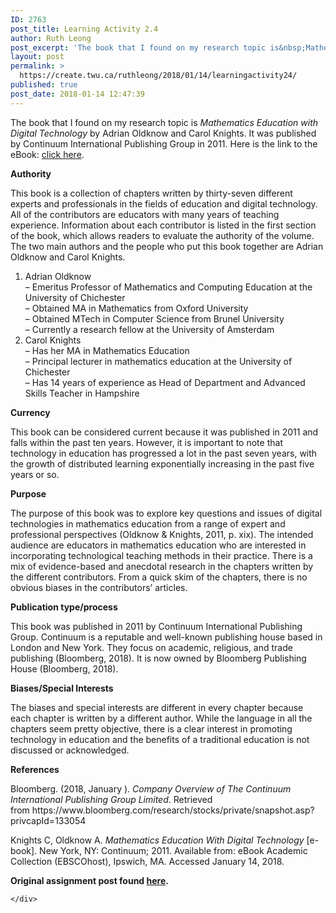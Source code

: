 ```yaml
---
ID: 2763
post_title: Learning Activity 2.4
author: Ruth Leong
post_excerpt: 'The book that I found on my research topic is&nbsp;Mathematics Education with Digital Technology by Adrian Oldknow and Carol Knights. It was published by Continuum International Publishing Group in 2011. Here is the link to the eBook: click here. Authority This book is a collection of chapters written by thirty-seven different experts and professionals in [&hellip;]'
layout: post
permalink: >
  https://create.twu.ca/ruthleong/2018/01/14/learningactivity24/
published: true
post_date: 2018-01-14 12:47:39
---
```

<p>The book that I found on my research topic is <em>Mathematics Education with Digital Technology</em> by Adrian Oldknow and Carol Knights. It was published by Continuum International Publishing Group in 2011. Here is the link to the eBook: <a href="http://ezproxy.student.twu.ca:3102/eds/ebookviewer/ebook/ZTAwMHhuYV9fMzc1MDkyX19BTg2?sid=39f61742-5176-4be5-8db3-eefeaeecca9d@sessionmgr4008&amp;vid=4&amp;format=EB&amp;rid=10">click here</a>.</p>
<p><strong>Authority<br />
</strong></p>
<p>This book is a collection of chapters written by thirty-seven different experts and professionals in the fields of education and digital technology. All of the contributors are educators with many years of teaching experience. Information about each contributor is listed in the first section of the book, which allows readers to evaluate the authority of the volume. The two main authors and the people who put this book together are Adrian Oldknow and Carol Knights.</p>
<ol>
<li>Adrian Oldknow<br />
&#8211; Emeritus Professor of Mathematics and Computing Education at the University of Chichester<br />
&#8211; Obtained MA in Mathematics from Oxford University<br />
&#8211; Obtained MTech in Computer Science from Brunel University<br />
&#8211; Currently a research fellow at the University of Amsterdam</li>
<li>Carol Knights<br />
&#8211; Has her MA in Mathematics Education<br />
&#8211; Principal lecturer in mathematics education at the University of Chichester<br />
&#8211; Has 14 years of experience as Head of Department and Advanced Skills Teacher in Hampshire</li>
</ol>
<p><strong>Currency</strong></p>
<p>This book can be considered current because it was published in 2011 and falls within the past ten years. However, it is important to note that technology in education has progressed a lot in the past seven years, with the growth of distributed learning exponentially increasing in the past five years or so.</p>
<p><strong>Purpose</strong></p>
<p>The purpose of this book was to explore key questions and issues of digital technologies in mathematics education from a range of expert and professional perspectives (Oldknow &amp; Knights, 2011, p. xix). The intended audience are educators in mathematics education who are interested in incorporating technological teaching methods in their practice. There is a mix of evidence-based and anecdotal research in the chapters written by the different contributors. From a quick skim of the chapters, there is no obvious biases in the contributors&#8217; articles.</p>
<p><strong>Publication type/process</strong></p>
<p>This book was published in 2011 by Continuum International Publishing Group. Continuum is a reputable and well-known publishing house based in London and New York. They focus on academic, religious, and trade publishing (Bloomberg, 2018). It is now owned by Bloomberg Publishing House (Bloomberg, 2018).</p>
<p><strong>Biases/Special Interests</strong></p>
<p>The biases and special interests are different in every chapter because each chapter is written by a different author. While the language in all the chapters seem pretty objective, there is a clear interest in promoting technology in education and the benefits of a traditional education is not discussed or acknowledged.</p>
<p><strong>References</strong></p>
<p>Bloomberg. (2018, January ). <em>Company Overview of The Continuum International Publishing Group Limited</em>. Retrieved from https://www.bloomberg.com/research/stocks/private/snapshot.asp?privcapId=133054</p>
<p>Knights C, Oldknow A. <i>Mathematics Education With Digital Technology</i> [e-book]. New York, NY: Continuum; 2011. Available from: eBook Academic Collection (EBSCOhost), Ipswich, MA. Accessed January 14, 2018.</p>
<p><strong>Original assignment post found <a href="https://create.twu.ca/ldrs591-sp18/unit-2-learning-activities/">here</a>. </strong></p>
<div id="themify_builder_content-349" data-postid="349" class="themify_builder_content themify_builder_content-349 themify_builder">

    </div>
<!-- /themify_builder_content -->